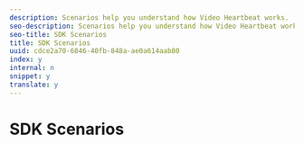 ```yaml
---
description: Scenarios help you understand how Video Heartbeat works.
seo-description: Scenarios help you understand how Video Heartbeat works.
seo-title: SDK Scenarios
title: SDK Scenarios
uuid: cdce2a70-6846-40fb-848a-ae0a614aab80
index: y
internal: n
snippet: y
translate: y
---
```


# SDK Scenarios

